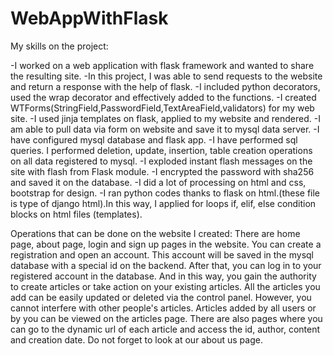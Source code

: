 # WebAppWithFlask

My skills on the project:

-I worked on a web application with flask framework and wanted to share the resulting site.
-In this project, I was able to send requests to the website and return a response with the help of flask.
-I included python decorators, used the wrap decorator and effectively added to the functions.
-I created WTForms(StringField,PasswordField,TextAreaField,validators) for my web site.
-I used jinja templates on flask, applied to my website and rendered.
-I am able to pull data via form on website and save it to mysql data server.
-I have configured mysql database and flask app.
-I have performed sql queries. I performed deletion, update, insertion, table creation operations on all data registered to mysql.
-I exploded instant flash messages on the site with flash from Flask module.
-I encrypted the password with sha256 and saved it on the database.
-I did a lot of processing on html and css, bootstrap for design.
-I ran python codes thanks to flask on html.(these file is type of django html).In this way, I applied for loops if, elif, else condition blocks on html files (templates).

Operations that can be done on the website I created:
There are home page, about page, login and sign up pages in the website.
You can create a registration and open an account. This account will be saved in the mysql database with a special id on the backend. After that, you can log in to your registered account in the database. And in this way, you gain the authority to create articles or take action on your existing articles. All the articles you add can be easily updated or deleted via the control panel. However, you cannot interfere with other people's articles. Articles added by all users or by you can be viewed on the articles page. There are also pages where you can go to the dynamic url of each article and access the id, author, content and creation date. Do not forget to look at our about us page.



